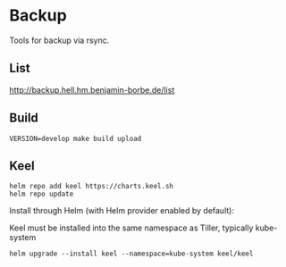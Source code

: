 # Backup

Tools for backup via rsync.

## List

http://backup.hell.hm.benjamin-borbe.de/list

## Build

```
VERSION=develop make build upload
```

## Keel

```
helm repo add keel https://charts.keel.sh
helm repo update
```

Install through Helm (with Helm provider enabled by default):

Keel must be installed into the same namespace as Tiller, typically kube-system

```
helm upgrade --install keel --namespace=kube-system keel/keel
```
